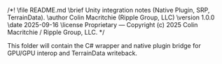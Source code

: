/*!
\file README.md
\brief Unity integration notes (Native Plugin, SRP, TerrainData).
\author Colin Macritchie (Ripple Group, LLC)
\version 1.0.0
\date 2025-09-16
\license Proprietary — Copyright (c) 2025 Colin Macritchie / Ripple Group, LLC.
*/

This folder will contain the C# wrapper and native plugin bridge for GPU/GPU interop and TerrainData writeback.

